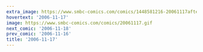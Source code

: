 ```yaml
---
extra_image: https://www.smbc-comics.com/comics/1448581216-20061117after.png
hovertext: '2006-11-17'
image: https://www.smbc-comics.com/comics/20061117.gif
next_comic: '2006-11-18'
prev_comic: '2006-11-16'
title: '2006-11-17'
---
```



